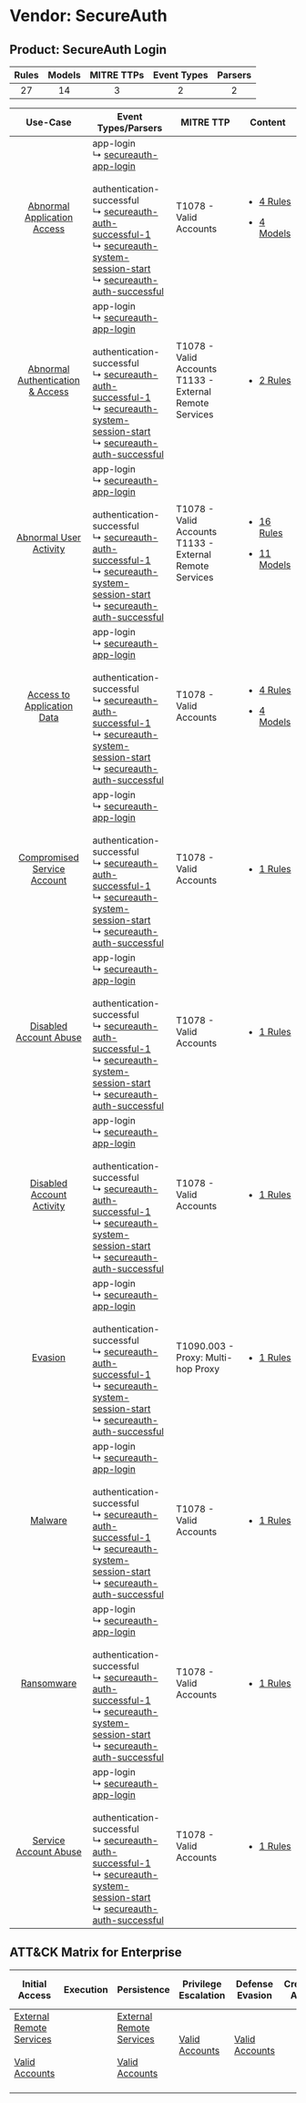 Vendor: SecureAuth
==================
Product: SecureAuth Login
-------------------------
| Rules | Models | MITRE TTPs | Event Types | Parsers |
|:-----:|:------:|:----------:|:-----------:|:-------:|
|  27   |   14   |     3      |      2      |    2    |

|                                           Use-Case                                           | Event Types/Parsers                                                                                                                                                                                                                                                                                                                                                                                                | MITRE TTP                                                      | Content                                                                                                                            |
|:--------------------------------------------------------------------------------------------:| ------------------------------------------------------------------------------------------------------------------------------------------------------------------------------------------------------------------------------------------------------------------------------------------------------------------------------------------------------------------------------------------------------------------ | -------------------------------------------------------------- | ---------------------------------------------------------------------------------------------------------------------------------- |
|      [Abnormal Application Access](../../../UseCases/uc_abnormal_application_access.md)      |  app-login<br> ↳ [secureauth-app-login](Parsers/parserContent_secureauth-app-login.md)<br><br> authentication-successful<br> ↳ [secureauth-auth-successful-1](Parsers/parserContent_secureauth-auth-successful-1.md)<br> ↳ [secureauth-system-session-start](Parsers/parserContent_secureauth-system-session-start.md)<br> ↳ [secureauth-auth-successful](Parsers/parserContent_secureauth-auth-successful.md)<br> | T1078 - Valid Accounts<br>                                     | [<ul><li>4 Rules</li></ul><ul><li>4 Models</li></ul>](Rules_Models/r_m_secureauth_secureauth_login_Abnormal_Application_Access.md) |
| [Abnormal Authentication & Access](../../../UseCases/uc_abnormal_authentication_&_access.md) |  app-login<br> ↳ [secureauth-app-login](Parsers/parserContent_secureauth-app-login.md)<br><br> authentication-successful<br> ↳ [secureauth-auth-successful-1](Parsers/parserContent_secureauth-auth-successful-1.md)<br> ↳ [secureauth-system-session-start](Parsers/parserContent_secureauth-system-session-start.md)<br> ↳ [secureauth-auth-successful](Parsers/parserContent_secureauth-auth-successful.md)<br> | T1078 - Valid Accounts<br>T1133 - External Remote Services<br> | [<ul><li>2 Rules</li></ul>](Rules_Models/r_m_secureauth_secureauth_login_Abnormal_Authentication_&_Access.md)                      |
|           [Abnormal User Activity](../../../UseCases/uc_abnormal_user_activity.md)           |  app-login<br> ↳ [secureauth-app-login](Parsers/parserContent_secureauth-app-login.md)<br><br> authentication-successful<br> ↳ [secureauth-auth-successful-1](Parsers/parserContent_secureauth-auth-successful-1.md)<br> ↳ [secureauth-system-session-start](Parsers/parserContent_secureauth-system-session-start.md)<br> ↳ [secureauth-auth-successful](Parsers/parserContent_secureauth-auth-successful.md)<br> | T1078 - Valid Accounts<br>T1133 - External Remote Services<br> | [<ul><li>16 Rules</li></ul><ul><li>11 Models</li></ul>](Rules_Models/r_m_secureauth_secureauth_login_Abnormal_User_Activity.md)    |
|       [Access to Application Data](../../../UseCases/uc_access_to_application_data.md)       |  app-login<br> ↳ [secureauth-app-login](Parsers/parserContent_secureauth-app-login.md)<br><br> authentication-successful<br> ↳ [secureauth-auth-successful-1](Parsers/parserContent_secureauth-auth-successful-1.md)<br> ↳ [secureauth-system-session-start](Parsers/parserContent_secureauth-system-session-start.md)<br> ↳ [secureauth-auth-successful](Parsers/parserContent_secureauth-auth-successful.md)<br> | T1078 - Valid Accounts<br>                                     | [<ul><li>4 Rules</li></ul><ul><li>4 Models</li></ul>](Rules_Models/r_m_secureauth_secureauth_login_Access_to_Application_Data.md)  |
|      [Compromised Service Account](../../../UseCases/uc_compromised_service_account.md)      |  app-login<br> ↳ [secureauth-app-login](Parsers/parserContent_secureauth-app-login.md)<br><br> authentication-successful<br> ↳ [secureauth-auth-successful-1](Parsers/parserContent_secureauth-auth-successful-1.md)<br> ↳ [secureauth-system-session-start](Parsers/parserContent_secureauth-system-session-start.md)<br> ↳ [secureauth-auth-successful](Parsers/parserContent_secureauth-auth-successful.md)<br> | T1078 - Valid Accounts<br>                                     | [<ul><li>1 Rules</li></ul>](Rules_Models/r_m_secureauth_secureauth_login_Compromised_Service_Account.md)                           |
|           [Disabled Account Abuse](../../../UseCases/uc_disabled_account_abuse.md)           |  app-login<br> ↳ [secureauth-app-login](Parsers/parserContent_secureauth-app-login.md)<br><br> authentication-successful<br> ↳ [secureauth-auth-successful-1](Parsers/parserContent_secureauth-auth-successful-1.md)<br> ↳ [secureauth-system-session-start](Parsers/parserContent_secureauth-system-session-start.md)<br> ↳ [secureauth-auth-successful](Parsers/parserContent_secureauth-auth-successful.md)<br> | T1078 - Valid Accounts<br>                                     | [<ul><li>1 Rules</li></ul>](Rules_Models/r_m_secureauth_secureauth_login_Disabled_Account_Abuse.md)                                |
|        [Disabled Account Activity](../../../UseCases/uc_disabled_account_activity.md)        |  app-login<br> ↳ [secureauth-app-login](Parsers/parserContent_secureauth-app-login.md)<br><br> authentication-successful<br> ↳ [secureauth-auth-successful-1](Parsers/parserContent_secureauth-auth-successful-1.md)<br> ↳ [secureauth-system-session-start](Parsers/parserContent_secureauth-system-session-start.md)<br> ↳ [secureauth-auth-successful](Parsers/parserContent_secureauth-auth-successful.md)<br> | T1078 - Valid Accounts<br>                                     | [<ul><li>1 Rules</li></ul>](Rules_Models/r_m_secureauth_secureauth_login_Disabled_Account_Activity.md)                             |
|                          [Evasion](../../../UseCases/uc_evasion.md)                          |  app-login<br> ↳ [secureauth-app-login](Parsers/parserContent_secureauth-app-login.md)<br><br> authentication-successful<br> ↳ [secureauth-auth-successful-1](Parsers/parserContent_secureauth-auth-successful-1.md)<br> ↳ [secureauth-system-session-start](Parsers/parserContent_secureauth-system-session-start.md)<br> ↳ [secureauth-auth-successful](Parsers/parserContent_secureauth-auth-successful.md)<br> | T1090.003 - Proxy: Multi-hop Proxy<br>                         | [<ul><li>1 Rules</li></ul>](Rules_Models/r_m_secureauth_secureauth_login_Evasion.md)                                               |
|                          [Malware](../../../UseCases/uc_malware.md)                          |  app-login<br> ↳ [secureauth-app-login](Parsers/parserContent_secureauth-app-login.md)<br><br> authentication-successful<br> ↳ [secureauth-auth-successful-1](Parsers/parserContent_secureauth-auth-successful-1.md)<br> ↳ [secureauth-system-session-start](Parsers/parserContent_secureauth-system-session-start.md)<br> ↳ [secureauth-auth-successful](Parsers/parserContent_secureauth-auth-successful.md)<br> | T1078 - Valid Accounts<br>                                     | [<ul><li>1 Rules</li></ul>](Rules_Models/r_m_secureauth_secureauth_login_Malware.md)                                               |
|                       [Ransomware](../../../UseCases/uc_ransomware.md)                       |  app-login<br> ↳ [secureauth-app-login](Parsers/parserContent_secureauth-app-login.md)<br><br> authentication-successful<br> ↳ [secureauth-auth-successful-1](Parsers/parserContent_secureauth-auth-successful-1.md)<br> ↳ [secureauth-system-session-start](Parsers/parserContent_secureauth-system-session-start.md)<br> ↳ [secureauth-auth-successful](Parsers/parserContent_secureauth-auth-successful.md)<br> | T1078 - Valid Accounts<br>                                     | [<ul><li>1 Rules</li></ul>](Rules_Models/r_m_secureauth_secureauth_login_Ransomware.md)                                            |
|            [Service Account Abuse](../../../UseCases/uc_service_account_abuse.md)            |  app-login<br> ↳ [secureauth-app-login](Parsers/parserContent_secureauth-app-login.md)<br><br> authentication-successful<br> ↳ [secureauth-auth-successful-1](Parsers/parserContent_secureauth-auth-successful-1.md)<br> ↳ [secureauth-system-session-start](Parsers/parserContent_secureauth-system-session-start.md)<br> ↳ [secureauth-auth-successful](Parsers/parserContent_secureauth-auth-successful.md)<br> | T1078 - Valid Accounts<br>                                     | [<ul><li>1 Rules</li></ul>](Rules_Models/r_m_secureauth_secureauth_login_Service_Account_Abuse.md)                                 |

ATT&CK Matrix for Enterprise
----------------------------
| Initial Access                                                                                                                                   | Execution | Persistence                                                                                                                                      | Privilege Escalation                                                | Defense Evasion                                                     | Credential Access | Discovery | Lateral Movement | Collection | Command and Control                                                                                                                       | Exfiltration | Impact |
| ------------------------------------------------------------------------------------------------------------------------------------------------ | --------- | ------------------------------------------------------------------------------------------------------------------------------------------------ | ------------------------------------------------------------------- | ------------------------------------------------------------------- | ----------------- | --------- | ---------------- | ---------- | ----------------------------------------------------------------------------------------------------------------------------------------- | ------------ | ------ |
| [External Remote Services](https://attack.mitre.org/techniques/T1133)<br><br>[Valid Accounts](https://attack.mitre.org/techniques/T1078)<br><br> |           | [External Remote Services](https://attack.mitre.org/techniques/T1133)<br><br>[Valid Accounts](https://attack.mitre.org/techniques/T1078)<br><br> | [Valid Accounts](https://attack.mitre.org/techniques/T1078)<br><br> | [Valid Accounts](https://attack.mitre.org/techniques/T1078)<br><br> |                   |           |                  |            | [Proxy: Multi-hop Proxy](https://attack.mitre.org/techniques/T1090/003)<br><br>[Proxy](https://attack.mitre.org/techniques/T1090)<br><br> |              |        |